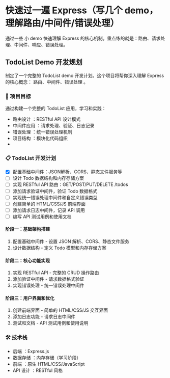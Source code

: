 # 快速过一遍 Express（写几个 demo，理解路由/中间件/错误处理）

通过一些 小 demo 快速理解 Express 的核心机制。重点练的就是：路由、请求处理、中间件、响应、错误处理。


## TodoList Demo 开发规划
制定了一个完整的 TodoList demo 开发计划。这个项目将帮你深入理解 Express 的核心概念： 路由、中间件、错误处理 。

### 🎯 项目目标
通过构建一个完整的 TodoList 应用，学习和实践：

- 路由设计 ：RESTful API 设计模式
- 中间件应用 ：请求处理、验证、日志记录
- 错误处理 ：统一错误处理机制
- 项目结构 ：模块化代码组织
- 
### 📋 TodoList 开发计划 
- [x] 配置基础中间件：JSON解析、CORS、静态文件服务等
- [ ] 设计 Todo 数据结构和内存存储方案
- [ ] 实现 RESTful API 路由：GET/POST/PUT/DELETE /todos
- [ ] 添加请求验证中间件，验证 Todo 数据格式
- [ ] 实现统一错误处理中间件和自定义错误类型
- [ ] 创建简单的 HTML/CSS/JS 前端界面
- [ ] 添加请求日志中间件，记录 API 调用
- [ ] 编写 API 测试用例和使用文档

#### 阶段一：基础架构搭建
1. 配置基础中间件 - 设置 JSON 解析、CORS、静态文件服务
2. 设计数据结构 - 定义 Todo 模型和内存存储方案 

#### 阶段二：核心功能实现
1. 实现 RESTful API - 完整的 CRUD 操作路由
2. 添加验证中间件 - 请求数据格式验证
3. 实现错误处理 - 统一错误处理中间件 

#### 阶段三：用户界面和优化
1. 创建前端界面 - 简单的 HTML/CSS/JS 交互界面
2. 添加日志功能 - 请求日志中间件
3. 测试和文档 - API 测试用例和使用说明


### 🛠 技术栈
- 后端 ：Express.js
- 数据存储 ：内存存储（学习阶段）
- 前端 ：原生 HTML/CSS/JavaScript
- API 设计 ：RESTful 风格


